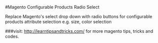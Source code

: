 #Magento Configurable Products Radio Select

Replace Magento's select drop down with radio buttons for configurable products attribute selection e.g. size, color selection

###visit: http://learntipsandtricks.com/ for more magento tips, tricks and codes.